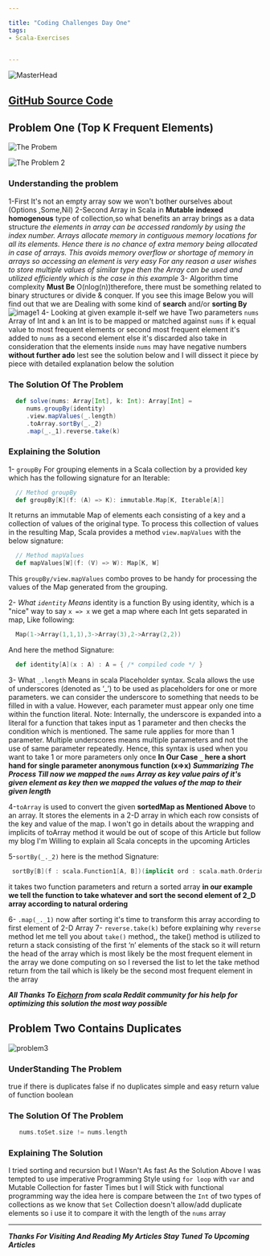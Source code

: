 ```yaml
---

title: "Coding Challenges Day One"
tags:
- Scala-Exercises

    
---
```


![MasterHead](https://st.depositphotos.com/1152339/2258/i/600/depositphotos_22588457-stock-photo-technology-concept-hex-code-digital.jpg)

## [GitHub Source Code](https://github.com/mahmoudessam5588/Scala-Coding_Challenge-DayOne)

## Problem One (Top K Frequent Elements)

  ![The Probem](https://images2.arabicprogrammer.com/409/ff/ff8e52dc7544efb1d48ef4f711653a49.png)

  ![The Problem 2](https://img-blog.csdnimg.cn/20200104164231783.png?x-oss-process=image/watermark,type_ZmFuZ3poZW5naGVpdGk,shadow_10,text_aHR0cHM6Ly9ibG9nLmNzZG4ubmV0L09yaWVudGxpdTk2,size_16,color_FFFFFF,t_70)

  ### Understanding the problem

  1-First It's not an empty array sow we won't bother ourselves about (Options ,Some,Nil)
  2-Second Array in Scala in **Mutable** **indexed** **homogenous** type of collection,so what benefits an array brings  as a data structure _the elements in array can be accessed randomly by using the index number. Arrays allocate memory in contiguous memory locations for all its elements. Hence there is no chance of extra memory being allocated in case of arrays. This avoids memory overflow or shortage of memory in arrays so accessing an element is very easy For any reason a user wishes to store multiple values of similar type then the Array can be used and utilized efficiently which is the case in this example_
  3- Algorithm time complexity **Must Be** O(nlog(n))therefore, there must be something related to binary structures or divide & conquer.
  If you see this image Below you will find out that we are Dealing with some kind of **search** and/or **sorting By**
  ![image1](https://qph.fs.quoracdn.net/main-qimg-f8c3620e14dbaa97e8a35d51545f9da7.webp)
  4- Looking at given example it-self we have Two parameters `nums` Array of Int and `k` an Int is to be mapped or matched against `nums` if `k` equal value to most frequent elements or second most frequent element it's added to  `nums` as a second element else it's discarded also take in consideration that the elements inside `nums` may have negative numbers
  **without further ado** lest see the solution below and I will dissect it piece by piece with detailed explanation below the solution  

  ### The Solution Of The Problem

  ```scala
    def solve(nums: Array[Int], k: Int): Array[Int] =
       nums.groupBy(identity)
       .view.mapValues(_.length)
       .toArray.sortBy(_._2)
       .map(_._1).reverse.take(k)
  ```

  ### Explaining the Solution

  1- `groupBy` For grouping elements in a Scala collection by a provided key
  which has the following signature for an Iterable:

  ```scala
    // Method groupBy
    def groupBy[K](f: (A) => K): immutable.Map[K, Iterable[A]]
  ```

  It returns an immutable Map of elements each consisting of a key and a collection of values of the original type. To process this collection of values in the resulting Map, Scala provides a method `view.mapValues` with the below signature:

  ```scala
    // Method mapValues
    def mapValues[W](f: (V) => W): Map[K, W]
  ```

  This `groupBy/view.mapValues` combo proves to be handy for processing the values of the Map generated from the grouping.
  
  2- _What `identity` Means_ identity is a function By using identity, which is a "nice" way to say `x => x` we get a map where each Int gets separated in map, Like following:

  ```scala
    Map(1->Array(1,1,1),3->Array(3),2->Array(2,2))
  ```

  And here the method Signature:

  ```scala
    def identity[A](x : A) : A = { /* compiled code */ }
  ```

  3- What `_.length` Means in scala Placeholder syntax. Scala allows the use of underscores (denoted as ‘_’) to be used as placeholders for one or more parameters. we can consider the underscore to something that needs to be filled in with a value. However, each parameter must appear only one time within the function literal.
  Note: Internally, the underscore is expanded into a literal for a function that takes input as 1 parameter and then checks the condition which is mentioned. The same rule applies for more than 1 parameter. Multiple underscores means multiple parameters and not the use of same parameter repeatedly. Hence, this syntax is used when you want to take 1 or more parameters only once
  **In Our Case `_` here a short hand for single parameter anonymous function (x=>x)**
  **_Summarizing The Process Till now we mapped the `nums` Array as key value pairs of it's given element as key then we mapped the values of the map to their given length_**

  4-`toArray`  is used to convert the given **sortedMap as Mentioned Above** to an array. It stores the elements in a 2-D array in which each row consists of the key and value of the map.
  I won't go in details about the wrapping and implicits of toArray method it would be out of scope of this Article but follow my blog I'm Willing to explain all Scala concepts in the upcoming Articles

  5-`sortBy(_._2)`
  here is the method Signature:

  ```scala
   sortBy[B](f : scala.Function1[A, B])(implicit ord : scala.math.Ordering[B]) : scala.Array[A] = { /* compiled code */ }
  ```

  it takes two function parameters and return a sorted array **in our example we tell the function to take whatever
  and sort the second element of 2_D array
  according to natural ordering**

  6- `.map(_._1)` now after sorting it's time to transform this array according to  first element of 2-D Array
  7- `reverse.take(k)` before explaining why `reverse` method let me tell you about `take()` method,, the take() method is utilized to return a stack consisting of the first ‘n’ elements of the stack so it will return the head of the array which is most likely be the most frequent element in the array we done computing on so I reversed the list to let the take method return from the tail which is likely be the second most frequent element in the array

  **_All Thanks To [Eichorn](https://www.reddit.com/user/Eichhorn/) from scala Reddit community for his help for optimizing this solution the most way possible_**



## Problem Two  Contains Duplicates
  ![problem3](https://kkminseok.github.io/assets/img/sample/leetcode/217/input.JPG)

  ### UnderStanding The Problem

  true if there is duplicates false if no duplicates  simple and easy return value of function boolean 

  ### The Solution Of The Problem

  ```scala
     nums.toSet.size != nums.length
  ``` 


  ### Explaining The Solution
  I tried sorting and recursion but I Wasn't As fast As the Solution Above 
  I was tempted to use imperative Programming Style using `for loop` with `var` and Mutable Collection for faster Times but I will Stick with functional programming way the idea here is compare between the `Int` of  two types of collections as we know that `Set` Collection doesn't allow/add duplicate elements so i use it to compare it with the length of the `nums` array


---
**_Thanks For Visiting And Reading My Articles Stay Tuned To Upcoming Articles_**    
